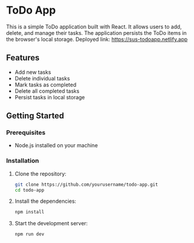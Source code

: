 # ToDo App

This is a simple ToDo application built with React. It allows users to add, delete, and manage their tasks. The application persists the ToDo items in the browser's local storage.
Deployed link: https://sus-todoapp.netlify.app

## Features

- Add new tasks
- Delete individual tasks
- Mark tasks as completed
- Delete all completed tasks
- Persist tasks in local storage

## Getting Started

### Prerequisites

- Node.js installed on your machine

### Installation

1. Clone the repository:

   ```sh
   git clone https://github.com/yourusername/todo-app.git
   cd todo-app
   ```

2. Install the dependencies:

   ```sh
   npm install
   ```

3. Start the development server:

   ```sh
   npm run dev
   ```

